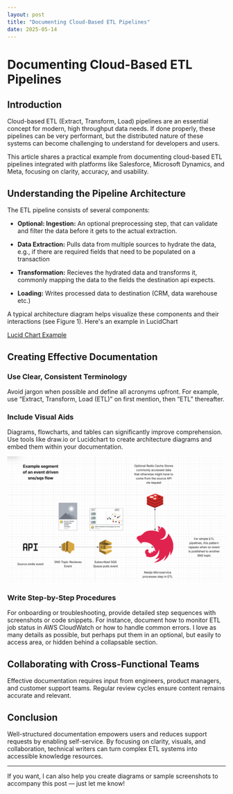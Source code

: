 ```yaml
---
layout: post
title: "Documenting Cloud-Based ETL Pipelines"
date: 2025-05-14
---
```


# Documenting Cloud-Based ETL Pipelines

## Introduction

Cloud-based ETL (Extract, Transform, Load) pipelines are an essential concept for modern, high throughput data needs. If done properly, these pipelines can be very performant, but the distributed nature of these systems can become challenging to understand for developers and users.

This article shares a practical example from documenting cloud-based ETL pipelines integrated with platforms like Salesforce, Microsoft Dynamics, and Meta, focusing on clarity, accuracy, and usability.

## Understanding the Pipeline Architecture

The ETL pipeline consists of several components:

- **Optional: Ingestion:** An optional preprocessing step, that can validate and filter the data before it gets to the actual extraction.

- **Data Extraction:** Pulls data from multiple sources to hydrate the data, e.g., if there are required fields that need to be populated on a transaction
- **Transformation:** Recieves the hydrated data and transforms it, commonly mapping the data to the fields the destination api expects.
- **Loading:** Writes processed data to destination (CRM, data warehouse etc.) 

A typical architecture diagram helps visualize these components and their interactions (see Figure 1). Here's an example in LucidChart

[Lucid Chart Example](https://lucid.app/lucidchart/c4911ca4-b759-4955-85b4-d5f4ebf7b44f/edit?viewport_loc=-2259%2C-624%2C2241%2C1229%2C0_0&invitationId=inv_9c56755e-72a9-4fe0-86d8-eb286bae5320)


## Creating Effective Documentation

### Use Clear, Consistent Terminology

Avoid jargon when possible and define all acronyms upfront. For example, use “Extract, Transform, Load (ETL)” on first mention, then “ETL” thereafter.

### Include Visual Aids

Diagrams, flowcharts, and tables can significantly improve comprehension. Use tools like draw.io or Lucidchart to create architecture diagrams and embed them within your documentation.

![My Diagram](/assets/images/lucidChart.png)

### Write Step-by-Step Procedures

For onboarding or troubleshooting, provide detailed step sequences with screenshots or code snippets. For instance, document how to monitor ETL job status in AWS CloudWatch or how to handle common errors. I love as many details as possible, but perhaps put them in an optional, but easily to access area, or hidden behind a collapsable section.

## Collaborating with Cross-Functional Teams

Effective documentation requires input from engineers, product managers, and customer support teams. Regular review cycles ensure content remains accurate and relevant.

## Conclusion

Well-structured documentation empowers users and reduces support requests by enabling self-service. By focusing on clarity, visuals, and collaboration, technical writers can turn complex ETL systems into accessible knowledge resources.

---

If you want, I can also help you create diagrams or sample screenshots to accompany this post — just let me know!

